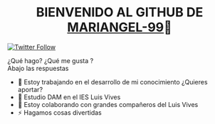 ### <H1 align="center"> BIENVENIDO AL GITHUB DE [MARIANGEL-99][CONTACTAR]👋

[![Twitter Follow](https://img.shields.io/twitter/follow/MariangellACT?color=%231DA1F2&label=Mariangel-99&logo=twitter&style=for-the-badge)](https://twitter.com/)

¿Qué hago? ¿Qué me gusta ? <br>
Abajo las respuestas
- 🔭 Estoy trabajando en el desarrollo de mi conocimiento ¿Quieres aportar?
- 🌱 Estudio DAM en el IES Luis Vives
- 👯 Estoy colaborando con grandes compañeros del Luis Vives
- ⚡ Hagamos cosas divertidas


<!-- LINKS -->
[CONTACTAR]:https://www.instagram.com/?hl=es 
